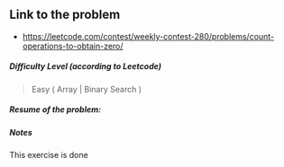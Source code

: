 ## Link to the problem
 
 - https://leetcode.com/contest/weekly-contest-280/problems/count-operations-to-obtain-zero/
 
##### Difficulty Level (according to Leetcode)
 
 > Easy ( Array | Binary Search )
 
##### Resume of the problem:



##### Notes
  
This exercise is done
